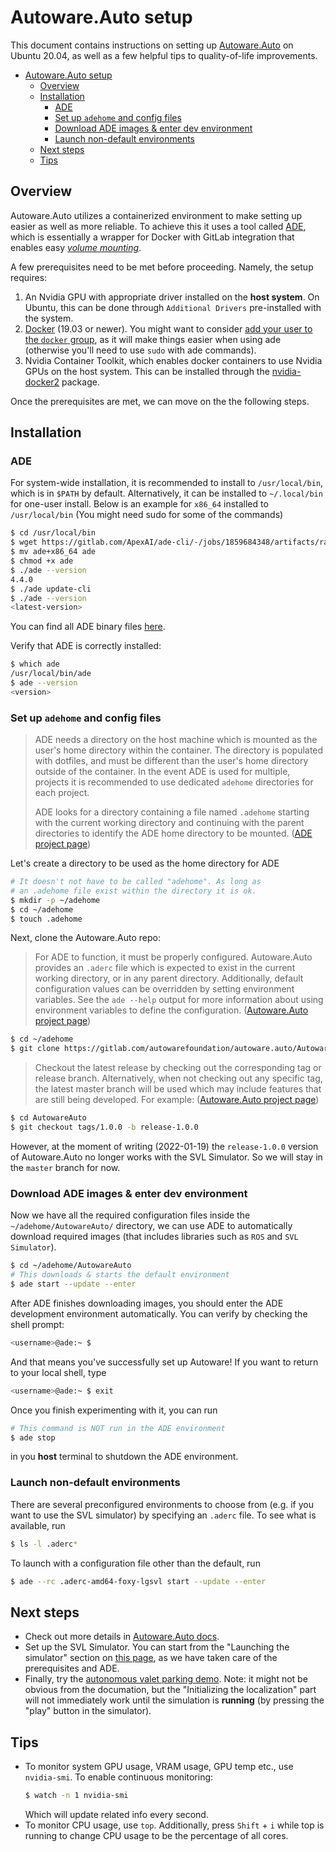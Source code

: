 # Autoware.Auto setup

This document contains instructions on setting up [Autoware.Auto](https://gitlab.com/autowarefoundation/autoware.auto/AutowareAuto) on Ubuntu 20.04, as well as a few helpful tips to quality-of-life improvements.

- [Autoware.Auto setup](#autowareauto-setup)
  - [Overview](#overview)
  - [Installation](#installation)
    - [ADE](#ade)
    - [Set up `adehome` and config files](#set-up-adehome-and-config-files)
    - [Download ADE images & enter dev environment](#download-ade-images--enter-dev-environment)
    - [Launch non-default environments](#launch-non-default-environments)
  - [Next steps](#next-steps)
  - [Tips](#tips)

## Overview

Autoware.Auto utilizes a containerized environment to make setting up easier as well as more reliable. To achieve this it uses a tool called [ADE](https://ade-cli.readthedocs.io/en/latest/), which is essentially a wrapper for Docker with GitLab integration that enables easy [*volume mounting*](https://ade-cli.readthedocs.io/en/latest/intro.html#terminology).

A few prerequisites need to be met before proceeding. Namely, the setup requires:
1. An Nvidia GPU with appropriate driver installed on the **host system**. On Ubuntu, this can be done through `Additional Drivers` pre-installed with the system.
2. [Docker](https://docs.docker.com/engine/install/ubuntu/) (19.03 or newer). You might want to consider [add your user to the `docker` group](https://docs.docker.com/engine/install/linux-postinstall/#manage-docker-as-a-non-root-user), as it will make things easier when using ade (otherwise you'll need to use `sudo` with ade commands).
3. Nvidia Container Toolkit, which enables docker containers to use Nvidia GPUs on the host system. This can be installed through the [nvidia-docker2](https://docs.nvidia.com/datacenter/cloud-native/container-toolkit/install-guide.html) package.

Once the prerequisites are met, we can move on the the following steps.

## Installation

### ADE

For system-wide installation, it is recommended to install to `/usr/local/bin`, which is in `$PATH` by default. Alternatively, it can be installed to `~/.local/bin` for one-user install. Below is an example for `x86_64` installed to `/usr/local/bin` (You might need sudo for some of the commands)
```bash
$ cd /usr/local/bin
$ wget https://gitlab.com/ApexAI/ade-cli/-/jobs/1859684348/artifacts/raw/dist/ade+x86_64
$ mv ade+x86_64 ade
$ chmod +x ade
$ ./ade --version
4.4.0
$ ./ade update-cli
$ ./ade --version
<latest-version>
```
You can find all ADE binary files [here](https://gitlab.com/ApexAI/ade-cli/-/releases).

Verify that ADE is correctly installed:
```bash
$ which ade
/usr/local/bin/ade
$ ade --version
<version>
```

### Set up `adehome` and config files

> ADE needs a directory on the host machine which is mounted as the user's home directory within the container. The directory is populated with dotfiles, and must be different than the user's home directory outside of the container. In the event ADE is used for multiple, projects it is recommended to use dedicated `adehome` directories for each project.
>
> ADE looks for a directory containing a file named `.adehome` starting with the current working directory and continuing with the parent directories to identify the ADE home directory to be mounted. ([ADE project page](https://ade-cli.readthedocs.io/en/latest/usage.html#ade-home))

Let's create a directory to be used as the home directory for ADE

```bash
# It doesn't not have to be called "adehome". As long as
# an .adehome file exist within the directory it is ok.
$ mkdir -p ~/adehome
$ cd ~/adehome
$ touch .adehome
```

Next, clone the Autoware.Auto repo:
> For ADE to function, it must be properly configured. Autoware.Auto provides an `.aderc` file which is expected to exist in the current working directory, or in any parent directory. Additionally, default configuration values can be overridden by setting environment variables. See the `ade --help` output for more information about using environment variables to define the configuration. ([Autoware.Auto project page](https://autowarefoundation.gitlab.io/autoware.auto/AutowareAuto/installation-ade.html))

```bash
$ cd ~/adehome
$ git clone https://gitlab.com/autowarefoundation/autoware.auto/AutowareAuto.git
```

> Checkout the latest release by checking out the corresponding tag or release branch. Alternatively, when not checking out any specific tag, the latest master branch will be used which may include features that are still being developed. For example: ([Autoware.Auto project page](https://autowarefoundation.gitlab.io/autoware.auto/AutowareAuto/installation-ade.html))
```bash
$ cd AutowareAuto
$ git checkout tags/1.0.0 -b release-1.0.0
```

However, at the moment of writing (2022-01-19) the `release-1.0.0` version of Autoware.Auto no longer works with the SVL Simulator. So we will stay in the `master` branch for now.

### Download ADE images & enter dev environment

Now we have all the required configuration files inside the `~/adehome/AutowareAuto/` directory, we can use ADE to automatically download required images (that includes libraries such as `ROS` and `SVL Simulator`).
```bash
$ cd ~/adehome/AutowareAuto
# This downloads & starts the default environment
$ ade start --update --enter
```

After ADE finishes downloading images, you should enter the ADE development environment automatically. You can verify by checking the shell prompt:
```bash
<username>@ade:~ $
```
And that means you've successfully set up Autoware! If you want to return to your local shell, type
```bash
<username>@ade:~ $ exit
```
Once you finish experimenting with it, you can run
```bash
# This command is NOT run in the ADE environment
$ ade stop
```
in you **host** terminal to shutdown the ADE environment.

### Launch non-default environments
There are several preconfigured environments to choose from (e.g. if you want to use the SVL simulator) by specifying an `.aderc` file. To see what is available, run

```bash
$ ls -l .aderc*
```

To launch with a configuration file other than the default, run 
```bash
$ ade --rc .aderc-amd64-foxy-lgsvl start --update --enter
```

## Next steps

- Check out more details in [Autoware.Auto docs](https://autowarefoundation.gitlab.io/autoware.auto/AutowareAuto/installation-ade.html).
- Set up the SVL Simulator. You can start from the "Launching the simulator" section on [this page](https://autowarefoundation.gitlab.io/autoware.auto/AutowareAuto/lgsvl.html), as we have taken care of the prerequisites and ADE.
- Finally, try the [autonomous valet parking demo](https://autowarefoundation.gitlab.io/autoware.auto/AutowareAuto/avpdemo.html). Note: it might not be obvious from the documation, but the "Initializing the localization" part will not immediately work until the simulation is **running** (by pressing the "play" button in the simulator).

## Tips

- To monitor system GPU usage, VRAM usage, GPU temp etc., use `nvidia-smi`. To enable continuous monitoring: 
    ```bash
    $ watch -n 1 nvidia-smi
    ```
    Which will update related info every second.
- To monitor CPU usage, use `top`. Additionally, press `Shift` + `i` while top is running to change CPU usage to be the percentage of all cores.
